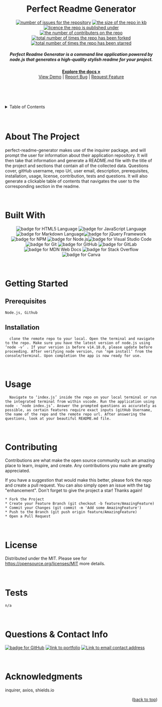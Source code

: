 
<h1 align="center">Perfect Readme Generator</h1>

  <p align="center">
  <a href="https://github.com/patricktheodore/perfect-readme-generator/issues"><img alt="number of issues for the repository" src="https://img.shields.io/github/issues/patricktheodore/perfect-readme-generator?color=red&label=Issues&style=for-the-badge" target="_blank" /></a>
  <a href="https://github.com/patricktheodore/perfect-readme-generator"><img alt="the size of the repo in kb" src="https://img.shields.io/github/repo-size/patricktheodore/perfect-readme-generator?color=orange&label=Repo-Size&style=for-the-badge" target="_blank" /></a>
  <a href="https://opensource.org/licenses/MIT"><img alt="licence the repo is published under" src="https://img.shields.io/badge/License-MIT-yellow?style=for-the-badge" target="_blank" /></a>
  <a href="https://github.com/patricktheodore/perfect-readme-generator/graphs/contributers"><img alt="the number of contributers on the repo" src="https://img.shields.io/github/contributors/patricktheodore/perfect-readme-generator?color=brightgreen&label=Contributors&style=for-the-badge" target="_blank" /></a>
  <a href="https://github.com/patricktheodore/perfect-readme-generator/network/members"><img alt="total number of times the repo has been forked" src="https://img.shields.io/github/forks/patricktheodore/perfect-readme-generator?color=blue&label=Forks&style=for-the-badge" target="_blank" /></a>
  <a href="https://github.com/patricktheodore/perfect-readme-generator/stargazers"><img alt="total number of times the repo has been starred" src="https://img.shields.io/github/stars/patricktheodore/perfect-readme-generator?color=blueviolet&label=Stars&style=for-the-badge" target="_blank" /></a>
  </p>

  <div align="center">
    <p>
      <h5>Perfect Readme Generator is a command line application powered by node.js that generates a high-quality stylish readme for your project.</h5>
      <a href="https://github.com/patricktheodore/perfect-readme-generator"><strong>Explore the docs »</strong></a>
      <br />
      <a href="https://github.com/patricktheodore/perfect-readme-generator">View Demo</a>
       | 
      <a href="https://github.com/patricktheodore/perfect-readme-generator/issues">Report Bug</a>
       | 
      <a href="https://github.com/patricktheodore/perfect-readme-generator/issues">Request Feature</a>
    </p>
  </div>

  <br>
  <br>
  
  

  <br />
  <br />
  
  <!-- TABLE OF CONTENTS -->
  <details>
    <summary>Table of Contents</summary>
    <ul>
      <li>
        <a href="#about-the-project">About The Project</a>
        <ul>
          <li><a href="#built-with">Built With</a></li>
        </ul>
      </li>
      <li>
        <a href="#getting-started">Getting Started</a>
        <ul>
          <li><a href="#prerequisites">Prerequisites</a></li>
          <li><a href="#installation">Installation</a></li>
        </ul>
      </li>
      <li><a href="#usage">Usage</a></li>
      <li><a href="#contributing">Contributing</a></li>
      <li><a href="#license">License</a></li>
      <li><a href="#contact">Contact</a></li>
      <li><a href="#acknowledgments">Acknowledgments</a></li>
    </ul>
  </details>

  <br />
  <br />
  
  
  
  <!-- ABOUT THE PROJECT -->
  # About The Project
  perfect-readme-generator makes use of the inquirer package, and will prompt the user for information about their application repository. It will then take that information and generate a README.md file with the title of the project and sections that contain all of the collected data. Questions cover, gitHub username, repo Url, user email, description, prerequisites, installation, usage, license, contribution, tests and questions. It will also generate a clickable table of contents that navigates the user to the corresponding section in the readme.

  </br> 

  # Built With
  <p style="text-align: center;">
  <a><img alt="badge for HTML5 Language" src="https://img.shields.io/badge/html5-%23E34F26.svg?style=for-the-badge&logo=html5&logoColor=white" target="_blank" /></a>
<a><img alt="badge for JavaScript Language" src="https://img.shields.io/badge/javascript-%23323330.svg?style=for-the-badge&logo=javascript&logoColor=%23F7DF1E" target="_blank" /></a>
<a><img alt="badge for Markdown Language" src="https://img.shields.io/badge/markdown-%23000000.svg?style=for-the-badge&logo=markdown&logoColor=white" target="_blank" /></a><a><img alt="badge for jQuery Framework" src="https://img.shields.io/badge/jquery-%230769AD.svg?style=for-the-badge&logo=jquery&logoColor=white" target="_blank" /></a>
<a><img alt="badge for NPM" src="https://img.shields.io/badge/NPM-%23000000.svg?style=for-the-badge&logo=npm&logoColor=white" target="_blank" /></a>
<a><img alt="badge for Node.js" src="https://img.shields.io/badge/node.js-6DA55F?style=for-the-badge&logo=node.js&logoColor=white" target="_blank" /></a><a><img alt="badge for Visual Studio Code" src="https://img.shields.io/badge/Visual%20Studio%20Code-0078d7.svg?style=for-the-badge&logo=visual-studio-code&logoColor=white" target="_blank" /></a><a><img alt="badge for Git" src="https://img.shields.io/badge/git-%23F05033.svg?style=for-the-badge&logo=git&logoColor=white" target="_blank" /></a>
<a><img alt="badge for GitHub" src="https://img.shields.io/badge/github-%23121011.svg?style=for-the-badge&logo=github&logoColor=white" target="_blank" /></a>
<a><img alt="badge for GitLab" src="https://img.shields.io/badge/gitlab-%23181717.svg?style=for-the-badge&logo=gitlab&logoColor=white" target="_blank" /></a>
<a><img alt="badge for MDN Web Docs" src="https://img.shields.io/badge/MDN_Web_Docs-black?style=for-the-badge&logo=mdnwebdocs&logoColor=white" target="_blank" /></a>
<a><img alt="badge for Stack Overflow" src="https://img.shields.io/badge/-Stackoverflow-FE7A16?style=for-the-badge&logo=stack-overflow&logoColor=white" target="_blank" /></a><a><img alt="badge for Canva" src="https://img.shields.io/badge/Canva-%2300C4CC.svg?style=for-the-badge&logo=Canva&logoColor=white" target="_blank" /></a>


  </p>

  
  </br>
  
  <!-- GETTING STARTED -->
  # Getting Started
  
  ## Prerequisites
    Node.js, Github
  
  ## Installation
      clone the remote repo to your local. Open the terminal and navigate to the repo. Make sure you have the latest version of node.js using ‘node -v’ . If your version is before v14.18.0, please update before proceeding. After verifying node version, run ‘npm install’ from the console/terminal. Upon completion the app is now ready for use. 

  <br>

  <!-- USAGE EXAMPLES -->
  # Usage
      Navigate to ‘index.js’ inside the repo on your local terminal or run the integrated terminal from within vscode. Run the application using node - ‘node index.js’. Answer the prompted questions as accurately as possible, as certain features require exact inputs (gitHub Username, the name of the repo and the remote repo url. After answering the questions, look at your beautiful README.md file. 
  
  <br>

  <!-- CONTRIBUTING -->
  # Contributing
  Contributions are what make the open source community such an amazing place to learn, inspire, and create. Any contributions you make are greatly appreciated.
    
  If you have a suggestion that would make this better, please fork the repo and create a pull request. You can also simply open an issue with the tag "enhancement". Don't forget to give the project a star! Thanks again!
    
    * Fork the Project
    * Create your Feature Branch (git checkout -b feature/AmazingFeature)
    * Commit your Changes (git commit -m 'Add some AmazingFeature')
    * Push to the Branch (git push origin feature/AmazingFeature)
    * Open a Pull Request
  
  <br>

  <!-- LICENSE -->
  # License
  Distributed under the MIT. Please see for https://opensource.org/licenses/MIT more details. 

  <br>

  <!-- TEST -->
  # Tests
    n/a
  
  <br>

  <!-- QUESTIONS & CONTACT -->
  # Questions & Contact Info
  <a href="https://github.com/patricktheodore"><img alt="badge for GitHub" src="https://img.shields.io/badge/github-%23121011.svg?style=for-the-badge&logo=github&logoColor=white" target="_blank" /></a>
  <a href="https://patricktheodore.github.io/patricktheodore-portfolio/"><img alt="link to portfolio" src="https://img.shields.io/static/v1?label=PORTFOLIO&message=patricktheodore&color=green&style=for-the-badge" target="_blank" /></a>
  <a href="mailto:patricktheodoresara@gmail.com"><img alt="Link to email contact address" src="https://img.shields.io/badge/Gmail-D14836?style=for-the-badge&logo=gmail&logoColor=white"/></a>  
  
  
  <br>
  
  <!-- ACKNOWLEDGMENTS -->
  # Acknowledgments
  inquirer, axios, shields.io
  <p align="right">(<a href="#top">back to top</a>)</p>  
